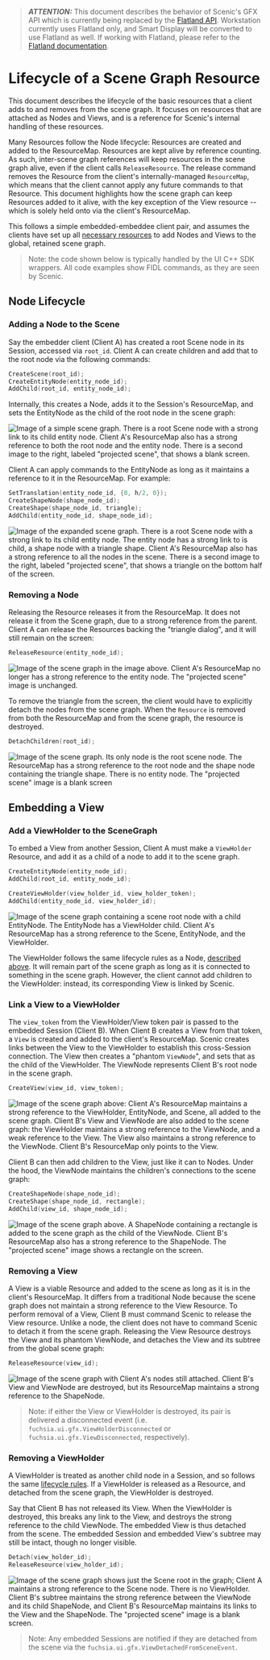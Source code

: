 > **_ATTENTION:_** This document describes the behavior of Scenic's GFX API which is currently being replaced by the [Flatland API](concepts/ui/scenic/flatland/index.md). Workstation currently uses Flatland only, and Smart Display will be converted to use Flatland as well. If working with Flatland, please refer to the [Flatland documentation](concepts/ui/index.md).

# Lifecycle of a Scene Graph Resource

This document describes the lifecycle of the basic resources that a client adds
to and removes from the scene graph. It focuses on resources that are attached
as Nodes and Views, and is a reference for Scenic's internal handling of these
resources.

Many Resources follow the Node lifecycle: Resources are created and added
to the ResourceMap. Resources are kept alive by reference counting. As such,
inter-scene graph references will keep resources in the scene graph alive, even
if the client calls `ReleaseResource`. The release command removes the Resource
from the client's internally-managed `ResourceMap`, which means that the client
cannot apply any future commands to that Resource. This document highlights how
the scene graph can keep Resources added to it alive, with the key exception of
the View resource  -- which is solely held onto via the client's ResourceMap.

This follows a simple embedded-embeddee client pair, and assumes the clients
have set up all [necessary resources](concepts/ui/scenic/index.md#scenic-resource-graph) to add
Nodes and Views to the global, retained scene graph.

> Note: the code shown below is typically handled by the UI C++ SDK wrappers. All
code examples show FIDL commands, as they are seen by Scenic.

## Node Lifecycle

### Adding a Node to the Scene

Say the embedder client (Client A) has created a root Scene node in its Session,
accessed via `root_id`. Client A can create children and add that to the root
node via the following commands:

```c++
CreateScene(root_id);
CreateEntityNode(entity_node_id);
AddChild(root_id, entity_node_id);
```

Internally, this creates a Node, adds it to the Session's ResourceMap, and sets
the EntityNode as the child of the root node in the scene graph:

![Image of a simple scene graph. There is a root Scene node with a strong link
to its child entity node. Client A's ResourceMap also has a strong reference to
both the root node and the entity node. There is a second image to the right,
labeled "projected scene", that shows a blank screen.](development/graphics/scenic/meta/scene_graph_lifecycle_root.png)

Client A can apply commands to the EntityNode as long as it maintains a
reference to it in the ResourceMap. For example:

```c++
SetTranslation(entity_node_id, {0, h/2, 0});
CreateShapeNode(shape_node_id);
CreateShape(shape_node_id, triangle);
AddChild(entity_node_id, shape_node_id);
```

![Image of the expanded scene graph. There is a root Scene node with a strong
link to its child entity node. The entity node has a strong link to is child,
a shape node with a triangle shape. Client A's ResourceMap also has a strong
reference to all the nodes in the scene. There is a second image to the right,
labeled "projected scene", that shows a triangle on the bottom half of the
screen.](development/graphics/scenic/meta/scene_graph_lifecycle_node_scene.png)

### Removing a Node

Releasing the Resource releases it from the ResourceMap. It does not release it
from the Scene graph, due to a strong reference from the parent. Client A can
release the Resources backing the "triangle dialog", and it will still remain
on the screen:

```c++
ReleaseResource(entity_node_id);
```

![Image of the scene graph in the image above. Client A's ResourceMap no longer
has a strong reference to the entity node. The "projected scene" image is
unchanged.](development/graphics/scenic/meta/scene_graph_lifecycle_node_scene_2.png)

To remove the triangle from the screen, the client would have to explicitly
detach the nodes from the scene graph. When the `Resource` is removed from both
the ResourceMap and from the scene graph, the resource is destroyed.

```c++
DetachChildren(root_id);
```

![Image of the scene graph. Its only node is the root scene node. The
ResourceMap has a strong reference to the root node and the shape node
containing the triangle shape. There is no entity node. The "projected scene"
image is a blank screen](development/graphics/scenic/meta/scene_graph_lifecycle_node_scene_detach.png)

## Embedding a View

### Add a ViewHolder to the SceneGraph

To embed a View from another Session, Client A must make a `ViewHolder` Resource,
and add it as a child of a node to add it to the scene graph.

```c++
CreateEntityNode(entity_node_id);
AddChild(root_id, entity_node_id);

CreateViewHolder(view_holder_id, view_holder_token);
AddChild(entity_node_id, view_holder_id);
```

![Image of the scene graph containing a scene root node with a child EntityNode.
The EntityNode has a ViewHolder child. Client A's ResourceMap has a strong
reference to the Scene, EntityNode, and the ViewHolder.](development/graphics/scenic/meta/scene_graph_lifecycle_viewholder.png)

The ViewHolder follows the same lifecycle rules as a Node, [described above](#node-lifecycle).
It will remain part of the scene graph as long as it is connected to something in
the scene graph. However, the client cannot add children to the ViewHolder:
instead, its corresponding View is linked by Scenic.

### Link a View to a ViewHolder

The `view_token` from the ViewHolder/View token pair is passed to the embedded
Session (Client B). When Client B creates a View from that token, a `View` is
created and added to the client's ResourceMap. Scenic creates links between the
View to the ViewHolder to establish this cross-Session connection. The View
then creates a "phantom `ViewNode`", and sets that as the child of the
ViewHolder. The ViewNode represents Client B's root node in the scene graph.

```c++
CreateView(view_id, view_token);
```

![Image of the scene graph above: Client A's ResourceMap maintains a strong
reference to the ViewHolder, EntityNode, and Scene, all added to the scene
graph. Client B's View and ViewNode are also added to the scene graph: the
ViewHolder maintains a strong reference to the ViewNode, and a weak reference to
the View. The View also maintains a strong reference to the ViewNode. Client B's
ResourceMap only points to the View.](development/graphics/scenic/meta/scene_graph_lifecycle_embedded_view.png)

Client B can then add children to the View, just like it can to Nodes. Under the
hood, the ViewNode maintains the children's connections to the scene graph:

```c++
CreateShapeNode(shape_node_id);
CreateShape(shape_node_id, rectangle);
AddChild(view_id, shape_node_id);
```

![Image of the scene graph above. A ShapeNode containing a rectangle is added to
the scene graph as the child of the ViewNode. Client B's ResourceMap also has a
strong reference to the ShapeNode. The "projected scene" image shows a rectangle
on the screen.](development/graphics/scenic/meta/scene_graph_lifecycle_embedded_view_with_nodes.png)

### Removing a View

A View is a viable Resource and added to the scene as long as it is in the
client's ResourceMap. It differs from a traditional Node because the scene graph
does not maintain a strong reference to the View Resource. To perform removal of
a View, Client B must command Scenic to release the View resource. Unlike a
node, the client does not have to command Scenic to detach it from the scene
graph. Releasing the View Resource destroys the View and its phantom ViewNode,
and detaches the View and its subtree from the global scene graph:

```c++
ReleaseResource(view_id);
```

![Image of the scene graph with Client A's nodes still attached. Client B's View
and ViewNode are destroyed, but its ResourceMap maintains a strong reference to
the ShapeNode.](development/graphics/scenic/meta/scene_graph_lifecycle_embedded_view_detach.png)

> Note: if either the View or ViewHolder is destroyed, its pair is delivered a
disconnected event (i.e. `fuchsia.ui.gfx.ViewHolderDisconnected` or
`fuchsia.ui.gfx.ViewDisconnected`, respectively).

### Removing a ViewHolder

A ViewHolder is treated as another child node in a Session, and so follows the
same [lifecycle rules](#removing-a-node). If a ViewHolder is released as a
Resource, and detached from the scene graph, the ViewHolder is destroyed.

Say that Client B has not released its View. When the ViewHolder is destroyed,
this breaks any link to the View, and destroys the strong reference to the child
ViewNode. The embedded View is thus detached from the scene. The embedded
Session and embedded View's subtree may still be intact, though no longer
visible.

```c++
Detach(view_holder_id);
ReleaseResource(view_holder_id);
```

![Image of the scene graph shows just the Scene root in the graph; Client A
maintains a strong reference to the Scene node. There is no ViewHolder. Client
B's subtree maintains the strong reference between the ViewNode and its child
ShapeNode, and Client B's ResourceMap maintains its links to the View and the
ShapeNode. The "projected scene" image is a blank screen.](development/graphics/scenic/meta/scene_graph_lifecycle_destroyed_viewholder.png)

> Note: Any embedded Sessions are notified if they are detached from the scene via
the `fuchsia.ui.gfx.ViewDetachedFromSceneEvent`.





